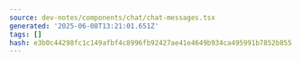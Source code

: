 ```yaml
---
source: dev-notes/components/chat/chat-messages.tsx
generated: '2025-06-08T13:21:01.651Z'
tags: []
hash: e3b0c44298fc1c149afbf4c8996fb92427ae41e4649b934ca495991b7852b855
---
```


